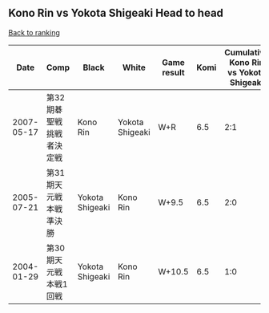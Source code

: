 ## Kono Rin vs Yokota Shigeaki Head to head

[Back to ranking](../../index.md)




| **Date** | **Comp** | **Black** | **White** | **Game result** | **Komi** | **Cumulative Kono Rin vs Yokota Shigeaki** | **Kono Rin streak** | **Yokota Shigeaki streak** | 
| --- | --- | --- | --- | --- | --- | --- | --- | --- |
| 2007-05-17 | 第32期碁聖戦挑戦者決定戦 | Kono Rin | Yokota Shigeaki | W+R | 6.5 | 2:1 | 0 | 1 | 
| 2005-07-21 | 第31期天元戦本戦準決勝 | Yokota Shigeaki | Kono Rin | W+9.5 | 6.5 | 2:0 | 2 | 0 | 
| 2004-01-29 | 第30期天元戦本戦1回戦 | Yokota Shigeaki | Kono Rin | W+10.5 | 6.5 | 1:0 | 1 | 0 |




